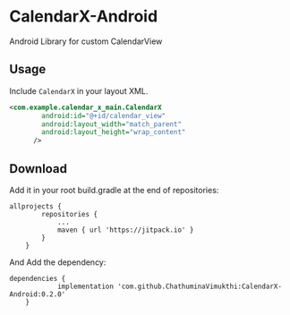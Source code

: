 # CalendarX-Android
Android Library for custom CalendarView

Usage
-----

Include `CalendarX` in your layout XML.

```xml
<com.example.calendar_x_main.CalendarX
        android:id="@+id/calendar_view"
        android:layout_width="match_parent"
        android:layout_height="wrap_content" 
      />
```


Download
--------

Add it in your root build.gradle at the end of repositories:
```
allprojects {
		repositories {
			...
			maven { url 'https://jitpack.io' }
		}
	}
```

And Add the dependency:
```
dependencies {
	        implementation 'com.github.ChathuminaVimukthi:CalendarX-Android:0.2.0'
	}
```
